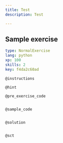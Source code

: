 ```yaml
---
title: Test
description: Test

---
```

## Sample exercise

```yaml
type: NormalExercise
lang: python
xp: 100
skills: 2
key: f4da2c60ad
```


`@instructions`

`@hint`

`@pre_exercise_code`
```{python}

```

`@sample_code`
```{python}

```

`@solution`
```{python}

```

`@sct`
```{python}

```
